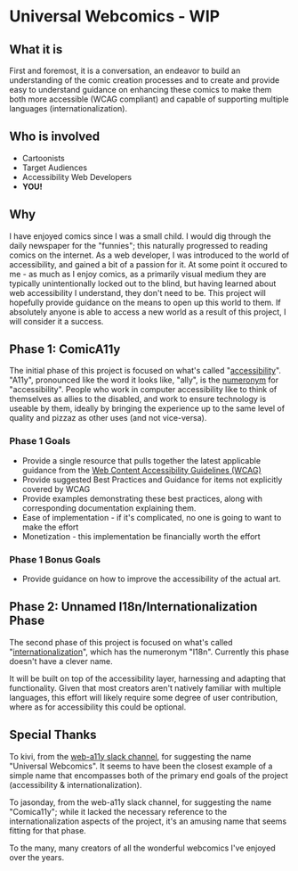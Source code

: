 # Universal Webcomics - WIP

## What it is
First and foremost, it is a conversation, an endeavor to build an understanding of the comic creation processes and to create and provide easy to understand guidance on enhancing these comics to make them both more accessible (WCAG compliant) and capable of supporting multiple languages (internationalization).

## Who is involved
* Cartoonists
* Target Audiences
* Accessibility Web Developers
* **YOU!**

## Why
I have enjoyed comics since I was a small child. I would dig through the daily newspaper for the "funnies"; this naturally progressed to reading comics on the internet. As a web developer, I was introduced to the world of accessibility, and gained a bit of a passion for it. At some point it occured to me - as much as I enjoy comics, as a primarily visual medium they are typically unintentionally locked out to the blind, but having learned about web accessibility I understand, they don't need to be. This project will hopefully provide guidance on the means to open up this world to them. If absolutely anyone is able to access a new world as a result of this project, I will consider it a success.

## Phase 1: ComicA11y
The initial phase of this project is focused on what's called "[accessibility](https://en.wikipedia.org/wiki/Computer_accessibility)". "A11y", pronounced like the word it looks like, "ally", is the [numeronym](https://en.wikipedia.org/wiki/Numeronym) for "accessibility". People who work in computer accessibility like to think of themselves as allies to the disabled, and work to ensure technology is useable by them, ideally by bringing the experience up to the same level of quality and pizzaz as other uses (and not vice-versa).
### Phase 1 Goals
* Provide a single resource that pulls together the latest applicable guidance from the [Web Content Accessibility Guidelines (WCAG)](https://www.w3.org/WAI/standards-guidelines/wcag/)
* Provide suggested Best Practices and Guidance for items not explicitly covered by WCAG
* Provide examples demonstrating these best practices, along with corresponding documentation explaining them.
* Ease of implementation - if it's complicated, no one is going to want to make the effort
* Monetization - this implementation be financially worth the effort

### Phase 1 Bonus Goals
* Provide guidance on how to improve the accessibility of the actual art.

## Phase 2: Unnamed I18n/Internationalization Phase
The second phase of this project is focused on what's called "[internationalization](https://en.wikipedia.org/wiki/Internationalization_and_localization)", which has the numeronym "I18n". Currently this phase doesn't have a clever name.

It will be built on top of the accessibility layer, harnessing and adapting that functionality. Given that most creators aren't natively familiar with multiple languages, this effort will likely require some degree of user contribution, where as for accessibility this could be optional.

## Special Thanks
To kivi, from the [web-a11y slack channel](https://web-a11y.herokuapp.com/), for suggesting the name "Universal Webcomics". It seems to have been the closest example of a simple name that encompasses both of the primary end goals of the project (accessibility & internationalization). 

To jasonday, from the web-a11y slack channel, for suggesting the name "Comica11y"; while it lacked the necessary reference to the internationalization aspects of the project, it's an amusing name that seems fitting for that phase.

To the many, many creators of all the wonderful webcomics I've enjoyed over the years.
